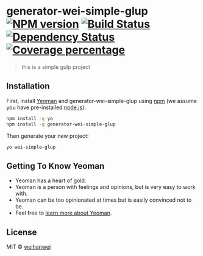 # generator-wei-simple-glup [![NPM version][npm-image]][npm-url] [![Build Status][travis-image]][travis-url] [![Dependency Status][daviddm-image]][daviddm-url] [![Coverage percentage][coveralls-image]][coveralls-url]
> this is a simple gulp project

## Installation

First, install [Yeoman](http://yeoman.io) and generator-wei-simple-glup using [npm](https://www.npmjs.com/) (we assume you have pre-installed [node.js](https://nodejs.org/)).

```bash
npm install -g yo
npm install -g generator-wei-simple-glup
```

Then generate your new project:

```bash
yo wei-simple-glup
```

## Getting To Know Yeoman

 * Yeoman has a heart of gold.
 * Yeoman is a person with feelings and opinions, but is very easy to work with.
 * Yeoman can be too opinionated at times but is easily convinced not to be.
 * Feel free to [learn more about Yeoman](http://yeoman.io/).

## License

MIT © [weihanwei]()


[npm-image]: https://badge.fury.io/js/generator-wei-simple-glup.svg
[npm-url]: https://npmjs.org/package/generator-wei-simple-glup
[travis-image]: https://travis-ci.com/Howard-Wei/generator-wei-simple-glup.svg?branch=master
[travis-url]: https://travis-ci.com/Howard-Wei/generator-wei-simple-glup
[daviddm-image]: https://david-dm.org/Howard-Wei/generator-wei-simple-glup.svg?theme=shields.io
[daviddm-url]: https://david-dm.org/Howard-Wei/generator-wei-simple-glup
[coveralls-image]: https://coveralls.io/repos/Howard-Wei/generator-wei-simple-glup/badge.svg
[coveralls-url]: https://coveralls.io/r/Howard-Wei/generator-wei-simple-glup
